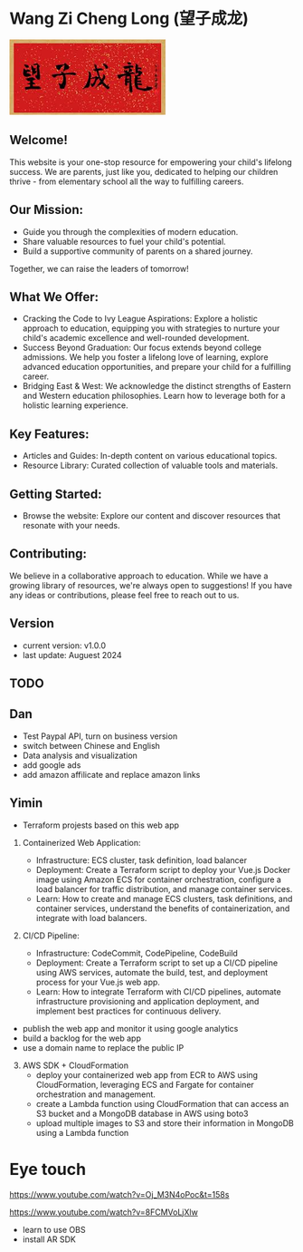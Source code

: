 # Wang Zi Cheng Long (望子成龙)

![home_logo](./src/assets/wangzichenglong.png)

## Welcome!

This website is your one-stop resource for empowering your child's lifelong success. We are parents, just like you, dedicated to helping our children thrive - from elementary school all the way to fulfilling careers.

## Our Mission:

   - Guide you through the complexities of modern education.
   - Share valuable resources to fuel your child's potential.
   - Build a supportive community of parents on a shared journey.

Together, we can raise the leaders of tomorrow!

## What We Offer:

   - Cracking the Code to Ivy League Aspirations: Explore a holistic approach to education, equipping you with strategies to nurture your child's academic excellence and well-rounded development.
   - Success Beyond Graduation: Our focus extends beyond college admissions. We help you foster a lifelong love of learning, explore advanced education opportunities, and prepare your child for a fulfilling career.
   - Bridging East & West: We acknowledge the distinct strengths of Eastern and Western education philosophies. Learn how to leverage both for a holistic learning experience.

## Key Features:

   - Articles and Guides: In-depth content on various educational topics.
   - Resource Library: Curated collection of valuable tools and materials.

## Getting Started:

   - Browse the website: Explore our content and discover resources that resonate with your needs.

## Contributing:

We believe in a collaborative approach to education. While we have a growing library of resources, we're always open to suggestions! If you have any ideas or contributions, please feel free to reach out to us.

## Version

- current version: v1.0.0
- last update: Auguest 2024

## TODO
## Dan
- Test Paypal API, turn on business version
- switch between Chinese and English
- Data analysis and visualization
- add google ads
- add amazon affilicate and replace amazon links

## Yimin
- Terraform projests based on this web app
1. Containerized Web Application:

    - Infrastructure: ECS cluster, task definition, load balancer
    - Deployment: Create a Terraform script to deploy your Vue.js Docker image using Amazon ECS for container orchestration, configure a load balancer for traffic distribution, and manage container services.
    - Learn: How to create and manage ECS clusters, task definitions, and container services, understand the benefits of containerization, and integrate with load balancers.

2. CI/CD Pipeline:

    - Infrastructure: CodeCommit, CodePipeline, CodeBuild
    - Deployment: Create a Terraform script to set up a CI/CD pipeline using AWS services, automate the build, test, and deployment process for your Vue.js web app.
    - Learn: How to integrate Terraform with CI/CD pipelines, automate infrastructure provisioning and application deployment, and implement best practices for continuous delivery.

- publish the web app and monitor it using google analytics
- build a backlog for the web app
- use a domain name to replace the public IP

3. AWS SDK + CloudFormation
   - deploy your containerized web app from ECR to AWS using CloudFormation, leveraging ECS and Fargate for container orchestration and management.
   - create a Lambda function using CloudFormation that can access an S3 bucket and a MongoDB database in AWS using boto3
   - upload multiple images to S3 and store their information in MongoDB using a Lambda function


# Eye touch
https://www.youtube.com/watch?v=Oj_M3N4oPoc&t=158s

https://www.youtube.com/watch?v=8FCMVoLjXlw

- learn to use OBS
- install AR SDK
